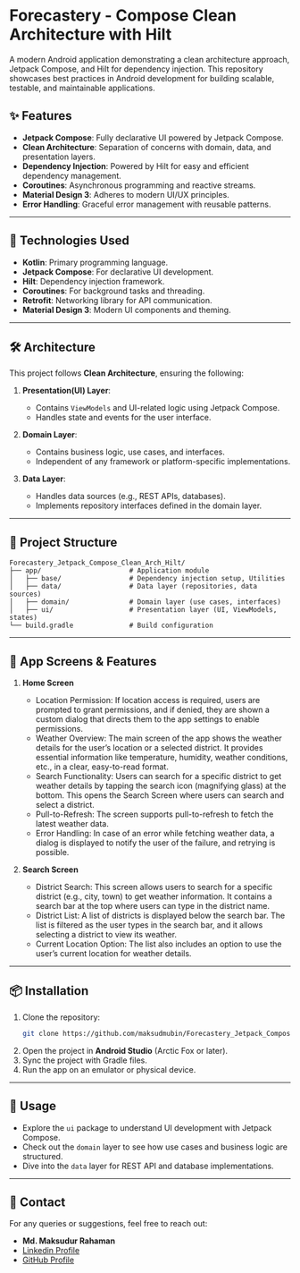 # Forecastery - Compose Clean Architecture with Hilt

A modern Android application demonstrating a clean architecture approach, Jetpack Compose, and Hilt for dependency injection. This repository showcases best practices in Android development for building scalable, testable, and maintainable applications.

## ✨ Features

- **Jetpack Compose**: Fully declarative UI powered by Jetpack Compose.
- **Clean Architecture**: Separation of concerns with domain, data, and presentation layers.
- **Dependency Injection**: Powered by Hilt for easy and efficient dependency management.
- **Coroutines**: Asynchronous programming and reactive streams.
- **Material Design 3**: Adheres to modern UI/UX principles.
- **Error Handling**: Graceful error management with reusable patterns.

---

## 🚀 Technologies Used

- **Kotlin**: Primary programming language.
- **Jetpack Compose**: For declarative UI development.
- **Hilt**: Dependency injection framework.
- **Coroutines**: For background tasks and threading.
- **Retrofit**: Networking library for API communication.
- **Material Design 3**: Modern UI components and theming.

---

## 🛠 Architecture

This project follows **Clean Architecture**, ensuring the following:

1. **Presentation(UI) Layer**:
   - Contains `ViewModels` and UI-related logic using Jetpack Compose.
   - Handles state and events for the user interface.

2. **Domain Layer**:
   - Contains business logic, use cases, and interfaces.
   - Independent of any framework or platform-specific implementations.

3. **Data Layer**:
   - Handles data sources (e.g., REST APIs, databases).
   - Implements repository interfaces defined in the domain layer.

---

## 📂 Project Structure

```
Forecastery_Jetpack_Compose_Clean_Arch_Hilt/
├── app/                      # Application module
│   ├── base/                 # Dependency injection setup, Utilities
│   ├── data/                 # Data layer (repositories, data sources)
│   ├── domain/               # Domain layer (use cases, interfaces)
│   ├── ui/                   # Presentation layer (UI, ViewModels, states)
└── build.gradle              # Build configuration
```

---

## 📱 App Screens & Features

1. **Home Screen**

	-	Location Permission: If location access is required, users are prompted to grant permissions, and if denied, they are shown a custom dialog that directs them to the app settings to enable permissions.
	-	Weather Overview: The main screen of the app shows the weather details for the user’s location or a selected district. It provides essential information like temperature, humidity, weather conditions, etc., in a clear, easy-to-read format.
	-	Search Functionality: Users can search for a specific district to get weather details by tapping the search icon (magnifying glass) at the bottom. This opens the Search Screen where users can search and select a district.
	-	Pull-to-Refresh: The screen supports pull-to-refresh to fetch the latest weather data.
	-	Error Handling: In case of an error while fetching weather data, a dialog is displayed to notify the user of the failure, and retrying is possible.

2. **Search Screen**

	-	District Search: This screen allows users to search for a specific district (e.g., city, town) to get weather information. It contains a search bar at the top where users can type in the district name.
	-	District List: A list of districts is displayed below the search bar. The list is filtered as the user types in the search bar, and it allows selecting a district to view its weather.
	-	Current Location Option: The list also includes an option to use the user’s current location for weather details.

---

## 📦 Installation

1. Clone the repository:
   ```bash
   git clone https://github.com/maksudmubin/Forecastery_Jetpack_Compose_Clean_Arch_Hilt.git
   ```
2. Open the project in **Android Studio** (Arctic Fox or later).
3. Sync the project with Gradle files.
4. Run the app on an emulator or physical device.

---

## 📝 Usage

- Explore the `ui` package to understand UI development with Jetpack Compose.
- Check out the `domain` layer to see how use cases and business logic are structured.
- Dive into the `data` layer for REST API and database implementations.

---

## 💬 Contact

For any queries or suggestions, feel free to reach out:

- **Md. Maksudur Rahaman**
- [Linkedin Profile](https://www.linkedin.com/in/maksudmubin/)
- [GitHub Profile](https://github.com/maksudmubin)
